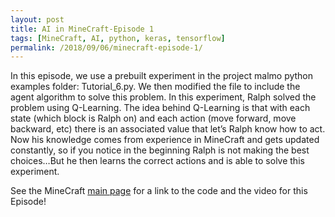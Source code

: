 ```yaml
---
layout: post
title: AI in MineCraft-Episode 1
tags: [MineCraft, AI, python, keras, tensorflow]
permalink: /2018/09/06/minecraft-episode-1/
---
```



In this episode, we use a prebuilt experiment in the project malmo python examples folder: Tutorial_6.py. We then modified the file to include the agent algorithm to solve this problem. In this experiment, Ralph solved the problem using Q-Learning. The idea behind Q-Learning is that with each state (which block is Ralph on) and each action (move forward, move backward, etc) there is an associated value that let’s Ralph know how to act. Now his knowledge comes from experience in MineCraft and gets updated constantly, so if you notice in the beginning Ralph is not making the best choices…But he then learns the correct actions and is able to solve this experiment.

See the MineCraft [main page](https://marcbrittain.github.io/minecraft) for a link to the code and the video for this Episode! 
